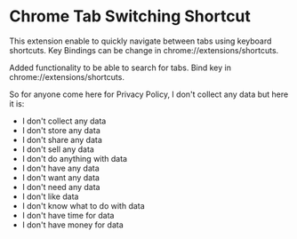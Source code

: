 # Chrome Tab Switching Shortcut

This extension enable to quickly navigate between tabs using keyboard shortcuts. Key Bindings can be change in chrome://extensions/shortcuts.

Added functionality to be able to search for tabs. Bind key in chrome://extensions/shortcuts.


So for anyone come here for Privacy Policy, I don't collect any data but here it is:
- I don't collect any data
- I don't store any data
- I don't share any data
- I don't sell any data
- I don't do anything with data
- I don't have any data
- I don't want any data
- I don't need any data
- I don't like data
- I don't know what to do with data
- I don't have time for data
- I don't have money for data
